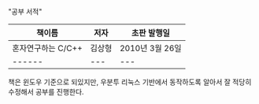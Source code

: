 "공부 서적"

| 책이름 | 저자 | 초판 발행일 |
|------|---|---|
| 혼자연구하는 C/C++  | 김상형 | 2010년 3월 26일 |
|------|---|---|

책은 윈도우 기준으로 되있지만, 우분투 리눅스 기반에서 동작하도록
알아서 잘 적당히 수정해서
공부를 진행한다.
